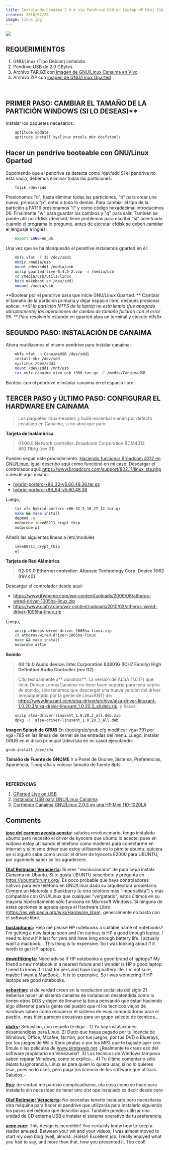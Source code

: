 ```yaml
---
title: Instalando Canaima 2.0.4 vía Pendrive USB en Laptop HP Mini 110 1020la
created: 2010/02/26
image: linux.jpg
---
```


![](https://blog.olafrv.com/wp-content/uploads/2010/02/IMG00159-20100225-0003-300x225.jpg) 

## REQUERIMIENTOS

  1. GNU/Linux (Tipo Debian) instalado.
  2. Pendrive USB de 2.0 GBytes.
  3. Archivo TAR.GZ con[ imagen de GNU/Linux Canaima en Vivo](   https://canaima.softwarelibre.gob.ve:8080/canaima_cms/descargas/canaima-vivo-usb/releases/2.0  )
  4. Archivo ZIP con [imagen de GNU/Linux Gparted ](https://gparted.sourceforge.net/livecd.php)

 
## PRIMER PASO: CAMBIAR EL TAMAÑO DE LA PARTICIÓN WINDOWS (SI LO DESEAS)**


Instalar los paquetes necesarios: 
    
```bash
    aptitude update
    aptitude install syslinux mtools mbr dosfstools
```

## Hacer un pendrive booteable con GNU/Linux Gparted

Suponiendo que el pendrive se detecta como /dev/sdd Si el pendrive no esta vacio, debemos eliminar todas las particiones: 
    
```bash    
    fdisk /dev/sdd
```

Presionamos "d", hasta eliminar todas las particiones, "n" para crear una nueva, primaria "p", enter a todo lo demás. Para cambiar el tipo de la partición a FAT16 presionamos "t" y como código hexadecimal introducimos 06. Finalmente "w" para guardar los cambios y "q" para salir. También se puede utilizar cfdisk /dev/sdd, tiene problemas para escribir "si" acentuado cuando el programa lo pregunte, antes de ejecutar cfdisk se deben cambiar el lenguaje a inglés: 
    
```bash 
    export LANG=en_US
```

Una vez que se ha blanqueado el pendrive instalamos gparted en él: 
    
```bash 
    mkfs.vfat -F 32 /dev/sdd1
    mkdir /media/usb
    mount /dev/sdd1 /media/usb
    unzip gparted-live-0.4.5-2.zip -d /media/usb
    cd /media/usb/utils/linux
    bash makeboot.sh /dev/sdd1
    umount /media/usb
```

**Bootear por el pendrive para que inicie GNU/Linux Gparted. ** Cambiar el tamaño de la partición primaria y dejar espacio libre, después presionar aplicar.  _**Si la partición NTFS de la laptop no esta limpia (fue apagada abruptamente) las operaciones de cambio de tamaño fallarán con el error 95. **_ Para resolverlo estando en gparted abra un terminal y ejecute ntfsfix 

## SEGUNDO PASO: INSTALACIÓN DE CANAIMA

Ahora reutilizamos el mismo pendrive para instalar canaima: 
    
```bash    
    mkfs.vfat -n CanaimaUSB /dev/sdd1
    install-mbr /dev/sdd
    syslinux /dev/sdd1
    mount /dev/sdd1 /mnt/usb
    tar xvfz canaima_vivo_usb_i386.tar.gz -C /media/CanaimaUSB
```

Bootear con el pendrive e instalar canaima en el espacio libre. 

## TERCER PASO y ÚLTIMO PASO: CONFIGURAR EL HARDWARE EN CAINAMA

> Los paquetes linux-headers y build-essential vienen por defecto instalado en Canaima, si no abrá que parir.

**Tarjeta de Inalámbrica**

> 01:00.0 Network controller: Broadcom Corporation BCM4312 802.11b/g (rev 01)

Pueden seguir este procedimiento: [Haciendo funcionar Broadcom 4312 en GNU/Linux](https://blog.0x29.com.ve/?p=118), igual describo aquí como funcionó en mi caso: Descargar el controlador aquí: <https://www.broadcom.com/support/802.11/linux_sta.php> o desde aquí mismo: 

  * [hybrid-portsrc-x86_32-v5.60.48.36.tar.gz](https://www.olafrv.com/wp-content/uploads/2010/02/hybrid-portsrc-x86_32-v5.60.48.36.tar.gz)
  * [hybrid-portsrc-x86_64-v5.60.48.36](https://www.olafrv.com/wp-content/uploads/2010/02/hybrid-portsrc-x86_64-v5.60.48.36.tar.gz)

Luego, 
    
```bash
    tar xfz hybrid-portsrc-x86-32_5_10_27_12.tar.gz
    make && make install
    depmod -a
    modprobe ieee80211_crypt_tkip
    modprobe wl
```    

Añadir las siguientes líneas a /etc/modules 
    
```bash 
    ieee80211_crypt_tkip
    wl
```

**Tarjeta de Red Alámbrica**

> **02:00.0 Ethernet controller: Attansic Technology Corp. Device 1062 (rev c0)**

Descargar el controlador desde aquí: 

  * <https://www.jfwhome.com/wp-content/uploads/2009/08/atheros-wired-driver-1005ha-linux.zip>
  * <https://www.olafrv.com/wp-content/uploads/2010/02/atheros-wired-driver-1005ha-linux.zip>

Luego, 
    
```bash    
    unzip atheros-wired-driver-1005ha-linux.zip
    cd atheros-wired-driver-1005ha-linux
    make && make install
    modprobe atl1e
```

**Sonido**

> **00:1b.0 Audio device: Intel Corporation 82801G (ICH7 Family) High Definition Audio Controller (rev 02)**

> Cito textualmente a** apostols**: La versión de ALSA (1.0.17) que tiene Debian Lenny/Canaima no tiene buen soporte para esta tarjeta de sonido, solo tenemos que descargar una nueva versión del driver (empaquetado por la gente de LinuxANT) de: https://www.linuxant.com/alsa-driver/archive/alsa-driver-linuxant-1.0.20.3/alsa-driver-linuxant_1.0.20.3_all.deb.zip, y hacer: 
    
```bash 
    unzip alsa-driver-linuxant_1.0.20.3_all.deb.zip
    dpkg -i  alsa-driver-linuxant_1.0.20.3_all.deb
```

**Imagen Splash de GRUB** En /boot/grub/grub.cfg modificar vga=791 por vga=785 en las líneas del kernel de las entradas del menú. Luego, instalar GRUB en el disco principal (/dev/sda en mi caso) ejecutando: 
    
    
    grub-install /dev/sda
    

**Tamaño de Fuente de GNOME** Ir a Panel de Gnome, Sistema, Preferencias, Apariencia, Tipografía y colocar tamaño de fuente 8pts. 

 

**REFERENCIAS**

  1. [GParted Live on USB](https://gparted.sourceforge.net/liveusb.php)
  2. [Instalador USB para GNU/Linux Canaima](https://damncorner.blogspot.com/2009/07/instalador-usb-para-gnulinux-canaima.html)
  3. [Corriendo Canaima GNU/Linux 2.0.3 en una HP Mini 110-1020LA](https://apostols.net/?p=148)

## Comments

**[jose del carmen acosta acosta](#6 "2010-03-04 06:18:39"):** saludos revolucionario, tengo instalado ubunto pero necesito el driver de kyocera que ubuntu lo acecte, pues en widows estoy utilisando el telefono como modems para conectarme en internet y el mismo driver que estoy utilisando no lo pirmite ubuntu, quicera qe si alguno sabe como uvicar el driver de kyocera E2000 para UBUNTU, por aganmelo saber se los agradecere.

**[Olaf Reitmaier Veracierta](#7 "2010-03-04 07:48:11"):** Si eres "revolucionario" de pura cepa instala Canaima no Ubuntu. Si te gusta UBUNTU suscríbete y pregunta en https://ubuntuforums.org/. Es poco probable que haya controladores nativos para ese teléfono en GNU/Linux dado su arquitectura propietaria. Compra un Motorola o Blackberry (u otro teléfono más "imperialista") y más compatible con GNU/Linux que cualquier "vergatario", estos últimos en su mayoría hipócritamente sólo funciona en Microsoft Windows. Si ninguna de estas opciones te agrada apoya el Hardware Libre (https://es.wikipedia.org/wiki/Hardware_libre), generalmente no basta con el software libre.

**[tiostaphunic](#12 "2010-03-14 14:42:44"):** Help me please HP notebooks a suitable name of notebooks? I'm getting a new laptop soon and I'm curious is HP a good enough laptop. I need to know if it last for yers and have long enough battery life. I actually want a macbook... This thing is to expensive. So i was looking about if it worth to get HP laptops.

**[downfitkingfa](#13 "2010-03-14 15:25:42"):** Need advise if HP notebooks a good brand of laptops? My friend a new notebook in a nearest future and I wonder is HP a good laptop. I need to know if it last for yers and have long battery life. I'm not sure, maybe I want a MacBook... It is to expensive. So i was wondering if HP laptops are good notebooks.

**[sebastian](#4113 "2011-04-20 20:00:28"):** si de verdad creen en la revolucion socialista del siglo 21 deberian hacer un sistema canaima de instalacion desatendida como lo tienen otros DOS y dejen de llenarce la boca pensando que estan haciendo algo diferente para la gente del pueblo que ni los tecnicos viejos de windows saben como recuperar el sistema de esas computadoras para el pueblo.. mas bien parecen excusivas para un grupo selecto de tecnicos...

**[olafrv](#4394 "2011-05-04 16:52:20"):** Sebastian, con respeto te digo... 1) Ya hay instalaciones desantendidas para Linux. 2) Dudo que hayas pagado por tu licencia de Windows, Office, Mcafee, Norton, por tus juegos, por tus DVD o Bluerays, por los juegos de Wii o Xbox piratas o por los MP3 que te bajaste ayer con Emule o las películas de www.pirataweb.net. ¿Realmente te crees eso del software propietario en Venezuela?. 3) Los técnicos de Windows tampoco saben reparar Windows, como te explico... 4) Tu último comentario sólo delata tu ignorancia, Linux es para quien lo quiera usar, si no lo quieres usar, pues no lo uses, pero paga tus licencia de los software que utilizas. Saludos.-

**[Rys](#4860 "2011-06-18 18:01:41"):** de verdad me parecio complicadisimo, ota cosa como se hace para instalarlo sin necesidad de tener otro sist ope instalado es decir desde cero

**[Olaf Reitmaier Veracierta](#4868 "2011-07-17 00:26:42"):** No necesitas tenerlo instalado pero necesitarás otra máquina para hacer el pendrive que utilizarás para instalarlo siguiendo los pasos del método que describo aquí. También puedes utilizar una unidad de CD externa USB e instalar el sistema operativo de tu preferencia.

**[acne cure](#9519 "2014-09-19 14:52:28"):** This design is incredible! You certainly know how to keep a reader amused. Between your wit and your videos, I was almost moved to start my own blog (well, almost...HaHa!) Excellent job. I really enjoyed what you had to say, and more than that, how you presented it. Too cool!

